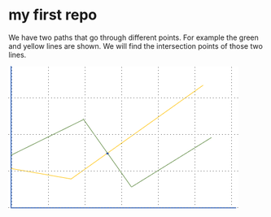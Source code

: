 # my first repo
We have two paths that go through different points. For example the green and yellow lines are shown. We will find the intersection points of those two lines.

![Find join of two path](./image/findJoin.png)
